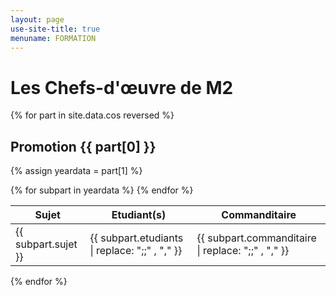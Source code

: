 ```yaml
---
layout: page
use-site-title: true
menuname: FORMATION
---
```


# Les Chefs-d'œuvre de M2


{% for part in site.data.cos reversed %}

## Promotion {{ part[0] }}
  {% assign yeardata =  part[1] %}
<table class="table table-striped">
    <thead>
        <tr>
            <th class="col-md-6">Sujet</th>
            <th class="col-md-3">Etudiant(s)</th>
            <th class="col-md-3">Commanditaire</th>
        </tr>
    </thead>
    <tbody>
    {% for subpart in yeardata %}
        <tr>
        <td>{{ subpart.sujet }}</td>
        <td>{{ subpart.etudiants | replace: ";;" , "," }}</td>
        <td>{{ subpart.commanditaire | replace: ";;" , "," }}</td>
        </tr>
      {% endfor  %}
    </tbody>
</table>



{% endfor %}





